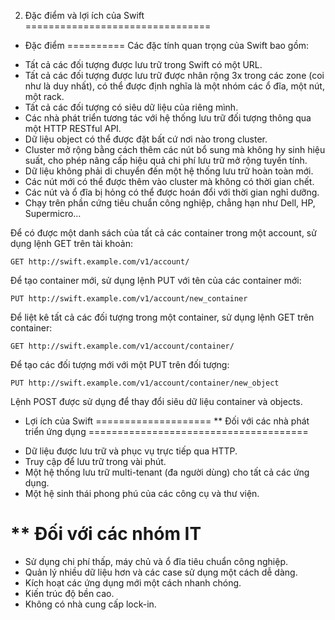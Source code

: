2. Đặc điểm và lợi ích của Swift
================================

* Đặc điểm
==========
Các đặc tính quan trọng của Swift bao gồm:
- Tất cả các đối tượng được lưu trữ trong Swift có một URL.
- Tất cả các đối tượng được lưu trữ được nhân rộng 3x trong các zone (coi như là duy nhất), 
có thể được định nghĩa là một nhóm các ổ đĩa, một nút, một rack.
- Tất cả các đối tượng có siêu dữ liệu của riêng mình.
- Các nhà phát triển tương tác với hệ thống lưu trữ đối tượng thông qua một HTTP RESTful API.
- Dữ liệu object có thể được đặt bất cứ nơi nào trong cluster.
- Cluster mở rộng bằng cách thêm các nút bổ sung mà không hy sinh hiệu suất, cho phép nâng 
cấp hiệu quả chi phí lưu trữ mở rộng tuyến tính.
- Dữ liệu không phải di chuyển đến một hệ thống lưu trữ hoàn toàn mới.
- Các nút mới có thể được thêm vào cluster mà không có thời gian chết.
- Các nút và ổ đĩa bị hỏng có thể được hoán đổi với thời gian nghỉ dưỡng.
- Chạy trên phần cứng tiêu chuẩn công nghiệp, chẳng hạn như Dell, HP, Supermicro…

Để có được một danh sách của tất cả các container trong một account, sử dụng lệnh GET trên tài khoản:

    GET http://swift.example.com/v1/account/
   
Để tạo container mới, sử dụng lệnh PUT với tên của các container mới:

    PUT http://swift.example.com/v1/account/new_container
   
Để liệt kê tất cả các đối tượng trong một container, sử dụng lệnh GET trên container:

    GET http://swift.example.com/v1/account/container/
   
Để tạo các đối tượng mới với một PUT trên đối tượng:

    PUT http://swift.example.com/v1/account/container/new_object
   
Lệnh POST được sử dụng để thay đổi siêu dữ liệu container và objects.
 
* Lợi ích  của Swift
====================
** Đối với các nhà phát triển ứng dụng
======================================
- Dữ liệu được lưu trữ và phục vụ trực tiếp qua HTTP.
- Truy cập để lưu trữ trong vài phút.
- Một hệ thống lưu trữ multi-tenant (đa người dùng) cho tất cả các ứng dụng.
- Một hệ sinh thái phong phú của các công cụ và thư viện.

** Đối với các nhóm IT
======================
- Sử dụng chi phí thấp, máy chủ và ổ đĩa tiêu chuẩn công nghiệp.
- Quản lý nhiều dữ liệu hơn và các case sử dụng một cách dễ dàng.
- Kích hoạt các ứng dụng mới một cách nhanh chóng.
- Kiến trúc độ bền cao.
- Không có nhà cung cấp lock-in.
